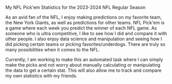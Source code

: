 My NFL Pick'em Statistics for the 2023-2024 NFL Regular Season

As an avid fan of the NFL, I enjoy making predictions on my favorite team, the New York Giants, as well as predictions for other teams. NFL Pick'em is a game where each week you predict the winner of each NFL game.
As someone who is ultra competitive, I like to see how I did and compare it with other people. I also enjoy data science and manipulation and seeing how I did picking certain teams or picking favorites/underdogs. There are
truly so many possibilities when it comes to the NFL. 

Currently, I am working to make this an automated task where I can simply make the picks and not worry about manually calculating or manipulating the data to get a certain stat. This will also allow me to track and compare
my own statistics with my friends.
